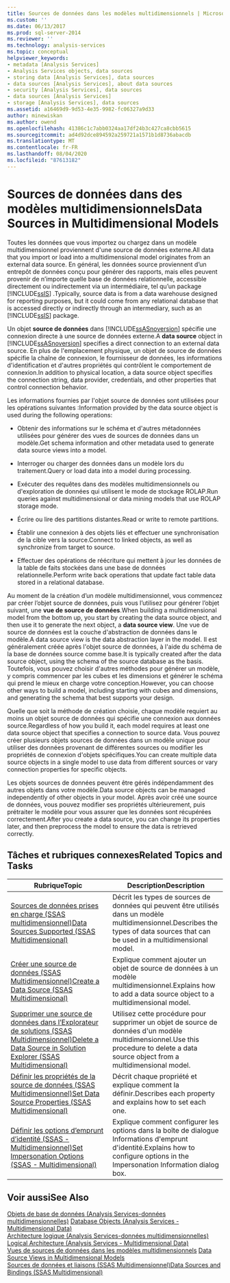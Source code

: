 ```yaml
---
title: Sources de données dans les modèles multidimensionnels | Microsoft Docs
ms.custom: ''
ms.date: 06/13/2017
ms.prod: sql-server-2014
ms.reviewer: ''
ms.technology: analysis-services
ms.topic: conceptual
helpviewer_keywords:
- metadata [Analysis Services]
- Analysis Services objects, data sources
- storing data [Analysis Services], data sources
- data sources [Analysis Services], about data sources
- security [Analysis Services], data sources
- data sources [Analysis Services]
- storage [Analysis Services], data sources
ms.assetid: a16469d9-9d53-4e35-9982-fc06327a9d33
author: minewiskan
ms.author: owend
ms.openlocfilehash: 41386c1c7abb0324aa17df24b3c427ca8cbb5615
ms.sourcegitcommit: ad4d92dce894592a259721a1571b1d8736abacdb
ms.translationtype: MT
ms.contentlocale: fr-FR
ms.lasthandoff: 08/04/2020
ms.locfileid: "87613182"
---
```

# <a name="data-sources-in-multidimensional-models"></a><span data-ttu-id="d66e8-102">Sources de données dans des modèles multidimensionnels</span><span class="sxs-lookup"><span data-stu-id="d66e8-102">Data Sources in Multidimensional Models</span></span>
  <span data-ttu-id="d66e8-103">Toutes les données que vous importez ou chargez dans un modèle multidimensionnel proviennent d'une source de données externe.</span><span class="sxs-lookup"><span data-stu-id="d66e8-103">All data that you import or load into a multidimensional model originates from an external data source.</span></span> <span data-ttu-id="d66e8-104">En général, les données source proviennent d’un entrepôt de données conçu pour générer des rapports, mais elles peuvent provenir de n’importe quelle base de données relationnelle, accessible directement ou indirectement via un intermédiaire, tel qu’un package [!INCLUDE[ssIS](../../includes/ssis-md.md)] .</span><span class="sxs-lookup"><span data-stu-id="d66e8-104">Typically, source data is from a data warehouse designed for reporting purposes, but it could come from any relational database that is accessed directly or indirectly through an intermediary, such as an [!INCLUDE[ssIS](../../includes/ssis-md.md)] package.</span></span>  
  
 <span data-ttu-id="d66e8-105">Un objet **source de données** dans [!INCLUDE[ssASnoversion](../../includes/ssasnoversion-md.md)] spécifie une connexion directe à une source de données externe.</span><span class="sxs-lookup"><span data-stu-id="d66e8-105">A **data source** object in [!INCLUDE[ssASnoversion](../../includes/ssasnoversion-md.md)] specifies a direct connection to an external data source.</span></span> <span data-ttu-id="d66e8-106">En plus de l'emplacement physique, un objet de source de données spécifie la chaîne de connexion, le fournisseur de données, les informations d'identification et d'autres propriétés qui contrôlent le comportement de connexion.</span><span class="sxs-lookup"><span data-stu-id="d66e8-106">In addition to physical location, a data source object specifies the connection string, data provider, credentials, and other properties that control connection behavior.</span></span>  
  
 <span data-ttu-id="d66e8-107">Les informations fournies par l'objet source de données sont utilisées pour les opérations suivantes :</span><span class="sxs-lookup"><span data-stu-id="d66e8-107">Information provided by the data source object is used during the following operations:</span></span>  
  
-   <span data-ttu-id="d66e8-108">Obtenir des informations sur le schéma et d'autres métadonnées utilisées pour générer des vues de sources de données dans un modèle.</span><span class="sxs-lookup"><span data-stu-id="d66e8-108">Get schema information and other metadata used to generate data source views into a model.</span></span>  
  
-   <span data-ttu-id="d66e8-109">Interroger ou charger des données dans un modèle lors du traitement.</span><span class="sxs-lookup"><span data-stu-id="d66e8-109">Query or load data into a model during processing.</span></span>  
  
-   <span data-ttu-id="d66e8-110">Exécuter des requêtes dans des modèles multidimensionnels ou d'exploration de données qui utilisent le mode de stockage ROLAP.</span><span class="sxs-lookup"><span data-stu-id="d66e8-110">Run queries against multidimensional or data mining models that use ROLAP storage mode.</span></span>  
  
-   <span data-ttu-id="d66e8-111">Écrire ou lire des partitions distantes.</span><span class="sxs-lookup"><span data-stu-id="d66e8-111">Read or write to remote partitions.</span></span>  
  
-   <span data-ttu-id="d66e8-112">Établir une connexion à des objets liés et effectuer une synchronisation de la cible vers la source.</span><span class="sxs-lookup"><span data-stu-id="d66e8-112">Connect to linked objects, as well as synchronize from target to source.</span></span>  
  
-   <span data-ttu-id="d66e8-113">Effectuer des opérations de réécriture qui mettent à jour les données de la table de faits stockées dans une base de données relationnelle.</span><span class="sxs-lookup"><span data-stu-id="d66e8-113">Perform write back operations that update fact table data stored in a relational database.</span></span>  
  
 <span data-ttu-id="d66e8-114">Au moment de la création d’un modèle multidimensionnel, vous commencez par créer l’objet source de données, puis vous l’utilisez pour générer l’objet suivant, une **vue de source de données**.</span><span class="sxs-lookup"><span data-stu-id="d66e8-114">When building a multidimensional model from the bottom up, you start by creating the data source object, and then use it to generate the next object, a **data source view**.</span></span> <span data-ttu-id="d66e8-115">Une vue de source de données est la couche d'abstraction de données dans le modèle.</span><span class="sxs-lookup"><span data-stu-id="d66e8-115">A data source view is the data abstraction layer in the model.</span></span> <span data-ttu-id="d66e8-116">Il est généralement créée après l'objet source de données, à l'aide du schéma de la base de données source comme base.</span><span class="sxs-lookup"><span data-stu-id="d66e8-116">It is typically created after the data source object, using the schema of the source database as the basis.</span></span> <span data-ttu-id="d66e8-117">Toutefois, vous pouvez choisir d'autres méthodes pour générer un modèle, y compris commencer par les cubes et les dimensions et générer le schéma qui prend le mieux en charge votre conception.</span><span class="sxs-lookup"><span data-stu-id="d66e8-117">However, you can choose other ways to build a model, including starting with cubes and dimensions, and generating the schema that best supports your design.</span></span>  
  
 <span data-ttu-id="d66e8-118">Quelle que soit la méthode de création choisie, chaque modèle requiert au moins un objet source de données qui spécifie une connexion aux données source.</span><span class="sxs-lookup"><span data-stu-id="d66e8-118">Regardless of how you build it, each model requires at least one data source object that specifies a connection to source data.</span></span> <span data-ttu-id="d66e8-119">Vous pouvez créer plusieurs objets sources de données dans un modèle unique pour utiliser des données provenant de différentes sources ou modifier les propriétés de connexion d'objets spécifiques.</span><span class="sxs-lookup"><span data-stu-id="d66e8-119">You can create multiple data source objects in a single model to use data from different sources or vary connection properties for specific objects.</span></span>  
  
 <span data-ttu-id="d66e8-120">Les objets sources de données peuvent être gérés indépendamment des autres objets dans votre modèle.</span><span class="sxs-lookup"><span data-stu-id="d66e8-120">Data source objects can be managed independently of other objects in your model.</span></span> <span data-ttu-id="d66e8-121">Après avoir créé une source de données, vous pouvez modifier ses propriétés ultérieurement, puis prétraiter le modèle pour vous assurer que les données sont récupérées correctement.</span><span class="sxs-lookup"><span data-stu-id="d66e8-121">After you create a data source, you can change its properties later, and then preprocess the model to ensure the data is retrieved correctly.</span></span>  
  
## <a name="related-topics-and-tasks"></a><span data-ttu-id="d66e8-122">Tâches et rubriques connexes</span><span class="sxs-lookup"><span data-stu-id="d66e8-122">Related Topics and Tasks</span></span>  
  
|<span data-ttu-id="d66e8-123">Rubrique</span><span class="sxs-lookup"><span data-stu-id="d66e8-123">Topic</span></span>|<span data-ttu-id="d66e8-124">Description</span><span class="sxs-lookup"><span data-stu-id="d66e8-124">Description</span></span>|  
|-----------|-----------------|  
|[<span data-ttu-id="d66e8-125">Sources de données prises en charge &#40;SSAS multidimensionnel&#41;</span><span class="sxs-lookup"><span data-stu-id="d66e8-125">Data Sources Supported &#40;SSAS Multidimensional&#41;</span></span>](supported-data-sources-ssas-multidimensional.md)|<span data-ttu-id="d66e8-126">Décrit les types de sources de données qui peuvent être utilisés dans un modèle multidimensionnel.</span><span class="sxs-lookup"><span data-stu-id="d66e8-126">Describes the types of data sources that can be used in a multidimensional model.</span></span>|  
|[<span data-ttu-id="d66e8-127">Créer une source de données &#40;SSAS Multidimensionnel&#41;</span><span class="sxs-lookup"><span data-stu-id="d66e8-127">Create a Data Source &#40;SSAS Multidimensional&#41;</span></span>](create-a-data-source-ssas-multidimensional.md)|<span data-ttu-id="d66e8-128">Explique comment ajouter un objet de source de données à un modèle multidimensionnel.</span><span class="sxs-lookup"><span data-stu-id="d66e8-128">Explains how to add a data source object to a multidimensional model.</span></span>|  
|[<span data-ttu-id="d66e8-129">Supprimer une source de données dans l’Explorateur de solutions &#40;SSAS Multidimensionnel&#41;</span><span class="sxs-lookup"><span data-stu-id="d66e8-129">Delete a Data Source in Solution Explorer &#40;SSAS Multidimensional&#41;</span></span>](delete-a-data-source-in-solution-explorer-ssas-multidimensional.md)|<span data-ttu-id="d66e8-130">Utilisez cette procédure pour supprimer un objet de source de données d'un modèle multidimensionnel.</span><span class="sxs-lookup"><span data-stu-id="d66e8-130">Use this procedure to delete a data source object from a multidimensional model.</span></span>|  
|[<span data-ttu-id="d66e8-131">Définir les propriétés de la source de données &#40;SSAS Multidimensionnel&#41;</span><span class="sxs-lookup"><span data-stu-id="d66e8-131">Set Data Source Properties &#40;SSAS Multidimensional&#41;</span></span>](set-data-source-properties-ssas-multidimensional.md)|<span data-ttu-id="d66e8-132">Décrit chaque propriété et explique comment la définir.</span><span class="sxs-lookup"><span data-stu-id="d66e8-132">Describes each property and explains how to set each one.</span></span>|  
|[<span data-ttu-id="d66e8-133">Définir les options d’emprunt d’identité &#40;SSAS - Multidimensionnel&#41;</span><span class="sxs-lookup"><span data-stu-id="d66e8-133">Set Impersonation Options &#40;SSAS - Multidimensional&#41;</span></span>](set-impersonation-options-ssas-multidimensional.md)|<span data-ttu-id="d66e8-134">Explique comment configurer les options dans la boîte de dialogue Informations d'emprunt d'identité.</span><span class="sxs-lookup"><span data-stu-id="d66e8-134">Explains how to configure options in the Impersonation Information dialog box.</span></span>|  
  
## <a name="see-also"></a><span data-ttu-id="d66e8-135">Voir aussi</span><span class="sxs-lookup"><span data-stu-id="d66e8-135">See Also</span></span>  
 <span data-ttu-id="d66e8-136">[Objets de base de données &#40;Analysis Services-données multidimensionnelles&#41;](olap-logical/database-objects-analysis-services-multidimensional-data.md) </span><span class="sxs-lookup"><span data-stu-id="d66e8-136">[Database Objects &#40;Analysis Services - Multidimensional Data&#41;](olap-logical/database-objects-analysis-services-multidimensional-data.md) </span></span>  
 <span data-ttu-id="d66e8-137">[Architecture logique &#40;Analysis Services-données multidimensionnelles&#41;](olap-logical/understanding-microsoft-olap-logical-architecture.md) </span><span class="sxs-lookup"><span data-stu-id="d66e8-137">[Logical Architecture &#40;Analysis Services - Multidimensional Data&#41;](olap-logical/understanding-microsoft-olap-logical-architecture.md) </span></span>  
 <span data-ttu-id="d66e8-138">[Vues de sources de données dans les modèles multidimensionnels](data-source-views-in-multidimensional-models.md) </span><span class="sxs-lookup"><span data-stu-id="d66e8-138">[Data Source Views in Multidimensional Models](data-source-views-in-multidimensional-models.md) </span></span>  
 [<span data-ttu-id="d66e8-139">Sources de données et liaisons &#40;SSAS Multidimensionnel&#41;</span><span class="sxs-lookup"><span data-stu-id="d66e8-139">Data Sources and Bindings &#40;SSAS Multidimensional&#41;</span></span>](data-sources-and-bindings-ssas-multidimensional.md)  
  
  
